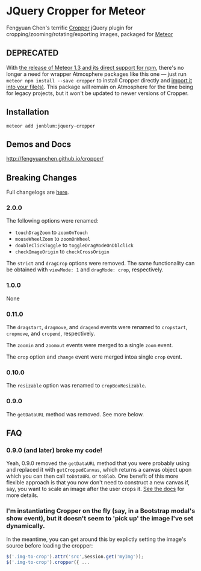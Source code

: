 JQuery Cropper for Meteor
==============

Fengyuan Chen's terrific [Cropper](https://github.com/fengyuanchen/cropper) jQuery plugin for cropping/zooming/rotating/exporting images, packaged for [Meteor](https://www.meteor.com/)

## DEPRECATED

With [the release of Meteor 1.3 and its direct support for npm](http://guide.meteor.com/1.3-migration.html), there's no longer a need for wrapper Atmosphere packages like this one &mdash; just run `meteor npm install --save cropper` to install Cropper directly and [import it into your file(s)](http://guide.meteor.com/using-packages.html#using-npm).  This package will remain on Atmosphere for the time being for legacy projects, but it won't be updated to newer versions of Cropper.

## Installation

    meteor add jonblum:jquery-cropper

## Demos and Docs

http://fengyuanchen.github.io/cropper/

## Breaking Changes

Full changelogs are [here](https://github.com/fengyuanchen/cropper/blob/master/CHANGELOG.md).

### 2.0.0

The following options were renamed:
* `touchDragZoom` to `zoomOnTouch`
* `mouseWheelZoom` to `zoomOnWheel`
* `doubleClickToggle` to `toggleDragModeOnDblclick`
* `checkImageOrigin` to `checkCrossOrigin`

The `strict` and `dragCrop` options were removed. The same functionality can be obtained with `viewMode: 1` and `dragMode: crop`, respectively.

### 1.0.0

None

### 0.11.0

The `dragstart`, `dragmove`, and `dragend` events were renamed to `cropstart`, `cropmove`, and `cropend`, respectively.

The `zoomin` and `zoomout` events were merged to a single `zoom` event.

The `crop` option and `change` event were merged intoa single `crop` event.

### 0.10.0

The `resizable` option was renamed to `cropBoxResizable`.

### 0.9.0

The `getDataURL` method was removed. See more below.

## FAQ

### 0.9.0 (and later) broke my code!

Yeah, 0.9.0 removed the `getDataURL` method that you were probably using and replaced it with `getCroppedCanvas`, which returns a canvas object upon which you can then call `toDataURL` or `toBlob`.  One benefit of this more flexible approach is that you now don't need to construct a new canvas if, say,  you want to scale an image after the user crops it.  [See the docs](https://github.com/fengyuanchen/cropper#getcroppedcanvasoptions) for more details.

### I'm instantiating Cropper on the fly (say, in a Bootstrap modal's show event), but it doesn't seem to 'pick up' the image I've set dynamically.

In the meantime, you can get around this by explictly setting the image's source before loading the cropper:

```javascript
$('.img-to-crop').attr('src',Session.get('myImg'));
$('.img-to-crop').cropper({ ...
```
